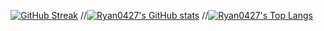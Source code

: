 [![GitHub Streak](https://github-readme-streak-stats-two-pi.vercel.app?user=Ryan0427&theme=dark)](https://git.io/streak-stats)
//[![Ryan0427's GitHub stats](https://github-readme-stats.vercel.app/api?username=Ryan0427&show_icons=true&count&count_private=true_private=true&theme=dark)](https://github.com/Ryan0427)
//[![Ryan0427's Top Langs](https://github-readme-stats.vercel.app/api/top-langs/?username=Ryan0427&count_private=true&layout=compact&theme=dark)](https://github.com/Ryan0427)
<!--
**Ryan0427/Ryan0427** is a ✨ _special_ ✨ repository because its `README.md` (this file) appears on your GitHub profile.

Here are some ideas to get you started:

- 🔭 I’m currently working on ...
- 🌱 I’m currently learning ...
- 👯 I’m looking to collaborate on ...
- 🤔 I’m looking for help with ...
- 💬 Ask me about ...
- 📫 How to reach me: ...
- 😄 Pronouns: ...
- ⚡ Fun fact: ...
-->
